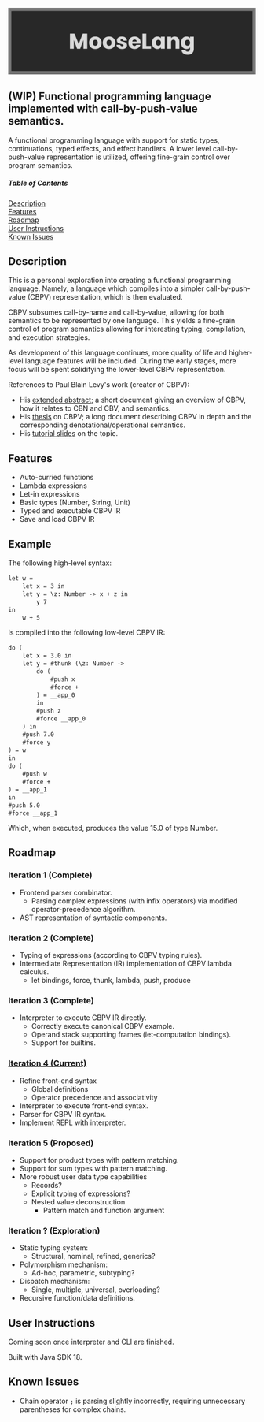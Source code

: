 <a href="#" onclick="return false;">![MooseLang](media/mooselang_banner.png)</a>

## (WIP) Functional programming language implemented with call-by-push-value semantics.
A functional programming language with support for static types, continuations, typed effects, and effect handlers.
A lower level call-by-push-value representation is utilized, offering fine-grain control over program semantics.

##### Table of Contents
[Description](#description)  
[Features](#features)  
[Roadmap](#iteration-4-current)  
[User Instructions](#user-instructions)  
[Known Issues](#known-issues)

<a name="table-of-contents-headers"></a>

## Description
This is a personal exploration into creating a functional programming language.
Namely, a language which compiles into a simpler call-by-push-value (CBPV) representation,
which is then evaluated.

CBPV subsumes call-by-name and call-by-value,
allowing for both semantics to be represented by one language.
This yields a fine-grain control of program semantics allowing for interesting typing, compilation, and execution strategies.

As development of this language continues, more quality of life and higher-level language features will be included.
During the early stages, more focus will be spent solidifying the lower-level CBPV representation.

References to Paul Blain Levy's work (creator of CBPV):
- His [extended abstract](https://www.cs.bham.ac.uk/~pbl/papers/tlca99.pdf); a short document giving an overview of CBPV, how it relates to CBN and CBV, and semantics.
- His [thesis](https://www.cs.bham.ac.uk/~pbl/papers/thesisqmwphd.pdf) on CBPV; a long document describing CBPV in depth and the corresponding denotational/operational semantics.
- His [tutorial slides](https://www.cs.bham.ac.uk/~pbl/papers/cbpvefftt.pdf) on the topic.

## Features
- Auto-curried functions
- Lambda expressions
- Let-in expressions
- Basic types (Number, String, Unit)
- Typed and executable CBPV IR
- Save and load CBPV IR

## Example
The following high-level syntax:
```
let w =
    let x = 3 in
    let y = \z: Number -> x + z in
        y 7
in
    w + 5
```
Is compiled into the following low-level CBPV IR:
```
do (
    let x = 3.0 in
    let y = #thunk (\z: Number ->
        do (
            #push x
            #force +
        ) = __app_0
        in
        #push z
        #force __app_0
    ) in
    #push 7.0
    #force y
) = w
in
do (
    #push w
    #force +
) = __app_1
in
#push 5.0
#force __app_1
```
Which, when executed, produces the value 15.0 of type Number.

## Roadmap
### Iteration 1 (Complete)
- Frontend parser combinator.
  - Parsing complex expressions (with infix operators) via modified operator-precedence algorithm.
- AST representation of syntactic components.

### Iteration 2 (Complete)
- Typing of expressions (according to CBPV typing rules).
- Intermediate Representation (IR) implementation of CBPV lambda calculus.
  - let bindings, force, thunk, lambda, push, produce

### Iteration 3 (Complete)
- Interpreter to execute CBPV IR directly.
  - Correctly execute canonical CBPV example.
  - Operand stack supporting frames (let-computation bindings).
  - Support for builtins.

### <u>Iteration 4 (Current)</u>
- Refine front-end syntax
  - Global definitions
  - Operator precedence and associativity
- Interpreter to execute front-end syntax.
- Parser for CBPV IR syntax.
- Implement REPL with interpreter.

### Iteration 5 (Proposed)
- Support for product types with pattern matching.
- Support for sum types with pattern matching.
- More robust user data type capabilities
  - Records?
  - Explicit typing of expressions?
  - Nested value deconstruction
    - Pattern match and function argument

### Iteration ? (Exploration)
- Static typing system:
  - Structural, nominal, refined, generics?
- Polymorphism mechanism:
  - Ad-hoc, parametric, subtyping?
- Dispatch mechanism:
  - Single, multiple, universal, overloading?
- Recursive function/data definitions.

## User Instructions
Coming soon once interpreter and CLI are finished.

Built with Java SDK 18.

## Known Issues
- Chain operator `;` is parsing slightly incorrectly, requiring unnecessary parentheses for complex chains.
